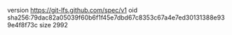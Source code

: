 version https://git-lfs.github.com/spec/v1
oid sha256:79dac82a05039f60b6f1f45e7dbd67c8353c67a4e7ed30131388e939e4f8f73c
size 2992
